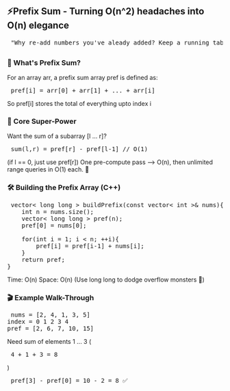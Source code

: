 ## ⚡Prefix Sum - Turning O(n^2) headaches into O(n) elegance
<pre> "Why re-add numbers you've aleady added? Keep a running tab like a smart cafe owner." ☕📈 </pre>

### 🧠 What's Prefix Sum?
For an array arr, a prefix sum array pref is defined as:
<pre> pref[i] = arr[0] + arr[1] + ... + arr[i] </pre> 
So pref[i] stores the total of everything upto index i

### 🚀 Core Super-Power
Want the sum of a subarray [l ... r]?
<pre> sum(l,r) = pref[r] - pref[l-1] // O(1)</pre>
(if l == 0, just use pref[r])
One pre-compute pass --> O(n), then unlimited range queries in O(1) each. 💅

### 🛠️ Building the Prefix Array (C++)
<pre> vector< long long > buildPrefix(const vector< int >& nums){
    int n = nums.size();
    vector< long long > pref(n);
    pref[0] = nums[0];

    for(int i = 1; i < n; ++i){
        pref[i] = pref[i-1] + nums[i];
    }
    return pref;
} </pre>

Time: O(n) Space: O(n)
(Use long long to dodge overflow monsters 🐉)

### 🎬 Example Walk-Through
<pre> nums = [2, 4, 1, 3, 5]
index = 0 1 2 3 4
pref = [2, 6, 7, 10, 15]    </pre>
Need sum of elements 1 ... 3 (<pre> 4 + 1 + 3 = 8 </pre>)
<pre> pref[3] - pref[0] = 10 - 2 = 8 ✅ </pre>